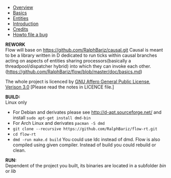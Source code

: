 * [Overview](doc/overview.md)
* [Basics](doc/basics.md)
* [Entities](doc/entities.md)
* [Introduction](doc/introduction.md)
* [Credits](doc/credits.md)
* [Howto file a bug](doc/howto_bug.md)

**REWORK**  
Flow will base on https://github.com/RalphBariz/causal.git
Causal is meant to be a library written in D dedicated to run ticks within causal branches acting on aspects of entities sharing processors(basically a threadpool/dispatcher hybrid) into which they can invoke each other.
(https://github.com/RalphBariz/flow/blob/master/doc/basics.md)

The whole project is licenced by [GNU Affero General Public License, Verison 3.0](https://github.com/RalphBariz/FLOW/blob/master/LICENSE) [Please read the notes in LICENCE file.]

**BUILD:**  
Linux only
* For Debian and derivates please see http://d-apt.sourceforge.net/ and install `sudo apt-get install dmd-bin`
* For Arch Linux and derivates `pacman -S dmd`
* `git clone --recursive https://github.com/RalphBariz/flow-rt.git`
* `cd flow-rt`
* `dmd -run make.d build` You could use ldc instead of dmd. Flow is also compiled using given compiler. Instead of build you could rebuild or clean.

**RUN:**  
Dependent of the project you built, its binaries are located in a subfolder *bin* or *lib*
